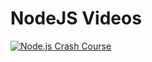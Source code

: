 # NodeJS Videos

[![Node.js Crash Course](https://i.ytimg.com/vi/TlB_eWDSMt4/0.jpg)](https://youtu.be/TlB_eWDSMt4 "Node.js Crash Course")

